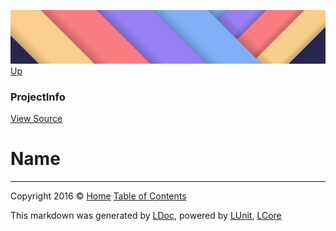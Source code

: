 ![](../Content/LDoc-banner-small.png "")
[Up](ProjectInfo.md)

### ProjectInfo
[View Source](../Markdown/Projects/ProjectInfo.cs)

# Name



---

Copyright 2016 &copy; [Home](../../README.md) [Table of Contents](../../TableOfContents.md)

This markdown was generated by [LDoc](https://github.com/CodeSingularity/LDoc), powered by [LUnit](https://github.com/CodeSingularity/LUnit), [LCore](https://github.com/CodeSingularity/LCore)
